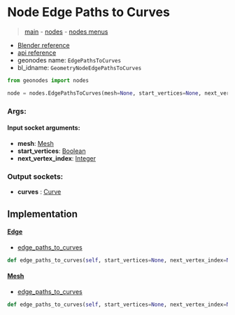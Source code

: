 # Node Edge Paths to Curves

> [main](../structure.md) - [nodes](nodes.md) - [nodes menus](nodes_menus.md)

- [Blender reference](https://docs.blender.org/manual/en/latest/modeling/geometry_nodes/mesh/edge_paths_to_curves.html)
- [api reference](https://docs.blender.org/api/current/bpy.types.GeometryNodeEdgePathsToCurves.html)
- geonodes name: `EdgePathsToCurves`
- bl_idname: `GeometryNodeEdgePathsToCurves`

```python
from geonodes import nodes

node = nodes.EdgePathsToCurves(mesh=None, start_vertices=None, next_vertex_index=None)
```

### Args:

#### Input socket arguments:

- **mesh**: [Mesh](Mesh.md)
- **start_vertices**: [Boolean](Boolean.md)
- **next_vertex_index**: [Integer](Integer.md)

### Output sockets:

- **curves** : [Curve](Curve.md)

## Implementation

#### [Edge](Edge.md)

 - [edge_paths_to_curves](Edge.md#edge_paths_to_curves)
  ```python
  def edge_paths_to_curves(self, start_vertices=None, next_vertex_index=None)
  ```

#### [Mesh](Mesh.md)

 - [edge_paths_to_curves](Mesh.md#edge_paths_to_curves)
  ```python
  def edge_paths_to_curves(self, start_vertices=None, next_vertex_index=None)
  ```

